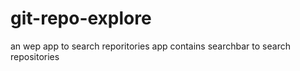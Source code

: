 # git-repo-explore
an wep app to search reporitories 
app contains searchbar to search repositories 
